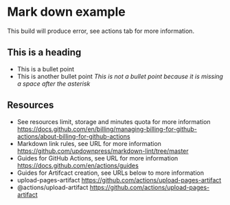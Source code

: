 # Mark down example

This build will produce error, see actions tab for more information.

## This is a heading
* This is a bullet point
* This is another bullet point
*This is not a bullet point because it is missing a space after the asterisk*


## Resources
* See resources limit, storage and minutes quota for more information <https://docs.github.com/en/billing/managing-billing-for-github-actions/about-billing-for-github-actions>
* Markdown link rules, see URL for more information <https://github.com/updownpress/markdown-lint/tree/master>
* Guides for GitHub Actions, see URL for more information <https://docs.github.com/en/actions/guides>
* Guides for Artifcact creation, see URLs below to more information
* upload-pages-artifact <https://github.com/actions/upload-pages-artifact>
* @actions/upload-artifact <https://github.com/actions/upload-pages-artifact>